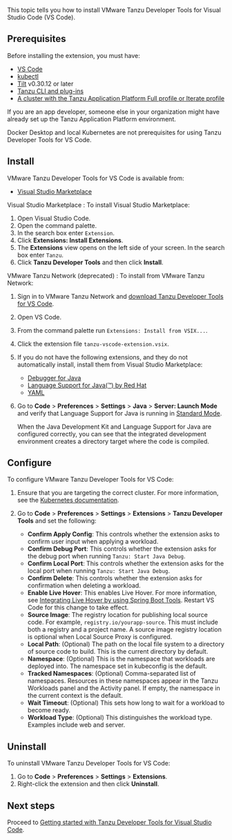 This topic tells you how to install VMware Tanzu Developer Tools for Visual Studio Code (VS Code).

## <a id="prereqs"></a> Prerequisites

Before installing the extension, you must have:

- [VS Code](https://code.visualstudio.com/download)
- [kubectl](https://kubernetes.io/docs/tasks/tools/#kubectl)
- [Tilt](https://docs.tilt.dev/install.html) v0.30.12 or later
- [Tanzu CLI and plug-ins](/docs-tap/install-tanzu-cli.hbs.md#cli-and-plugin)
- [A cluster with the Tanzu Application Platform Full profile or Iterate profile](/docs-tap/install-online/profile.hbs.md)

If you are an app developer, someone else in your organization might have already set up the
Tanzu Application Platform environment.

Docker Desktop and local Kubernetes are not prerequisites for using Tanzu Developer Tools for VS Code.

## <a id="install"></a> Install

VMware Tanzu Developer Tools for VS Code is available from:

- [Visual Studio Marketplace](https://marketplace.visualstudio.com/items?itemName=vmware.tanzu-dev-tools)

Visual Studio Marketplace
: To install Visual Studio Marketplace:

   1. Open Visual Studio Code.
   2. Open the command palette.
   3. In the search box enter `Extension`.
   4. Click **Extensions: Install Extensions**.
   5. The **Extensions** view opens on the left side of your screen. In the search box enter `Tanzu`.
   6. Click **Tanzu Developer Tools** and then click **Install**.

VMware Tanzu Network (deprecated)
: To install from VMware Tanzu Network:

   1. Sign in to VMware Tanzu Network and
      [download Tanzu Developer Tools for VS Code](https://network.tanzu.vmware.com/products/tanzu-application-platform).
   2. Open VS Code.
   3. From the command palette run `Extensions: Install from VSIX...`.
   4. Click the extension file `tanzu-vscode-extension.vsix`.
   5. If you do not have the following extensions, and they do not automatically install, install
      them from Visual Studio Marketplace:

      - [Debugger for Java](https://marketplace.visualstudio.com/items?itemName=vscjava.vscode-java-debug)
      - [Language Support for Java(™) by Red Hat](https://marketplace.visualstudio.com/items?itemName=redhat.java)
      - [YAML](https://marketplace.visualstudio.com/items?itemName=redhat.vscode-yaml)

   6. Go to **Code** > **Preferences** > **Settings** > **Java** > **Server: Launch Mode** and verify
      that Language Support for Java is running in
      [Standard Mode](https://code.visualstudio.com/docs/java/java-project#_lightweight-mode).

      When the Java Development Kit and Language Support for Java are configured correctly, you
      can see that the integrated development environment creates a directory target where the code is
      compiled.

## <a id="configure"></a> Configure

To configure VMware Tanzu Developer Tools for VS Code:

1. Ensure that you are targeting the correct cluster. For more information, see the
   [Kubernetes documentation](https://kubernetes.io/docs/tasks/access-application-cluster/configure-access-multiple-clusters/).

2. Go to **Code** > **Preferences** > **Settings** > **Extensions** > **Tanzu Developer Tools** and
   set the following:

   - **Confirm Apply Config**: This controls whether the extension asks to confirm user input when
     applying a workload.
   - **Confirm Debug Port**: This controls whether the extension asks for the debug port when
     running `Tanzu: Start Java Debug`.
   - **Confirm Local Port**: This controls whether the extension asks for the local port when
     running `Tanzu: Start Java Debug`.
   - **Confirm Delete**: This controls whether the extension asks for confirmation when deleting a
     workload.
   - **Enable Live Hover**: This enables Live Hover. For more information, see
     [Integrating Live Hover by using Spring Boot Tools](/docs-tap/vscode-extension/live-hover.hbs.md).
     Restart VS Code for this change to take effect.
   - **Source Image**: The registry location for publishing local source code. For example,
     `registry.io/yourapp-source`. This must include both a registry and a project name. A source
     image registry location is optional when Local Source Proxy is configured.
   - **Local Path**: (Optional) The path on the local file system to a directory of source code to
     build. This is the current directory by default.
   - **Namespace**: (Optional) This is the namespace that workloads are deployed into. The namespace
     set in kubeconfig is the default.
   - **Tracked Namespaces**: (Optional) Comma-separated list of namespaces. Resources in these
     namespaces appear in the Tanzu Workloads panel and the Activity panel. If empty, the namespace
     in the current context is the default.
   - **Wait Timeout**: (Optional) This sets how long to wait for a workload to become ready.
   - **Workload Type**: (Optional) This distinguishes the workload type. Examples include web and
     server.

## <a id="uninstall"></a> Uninstall

To uninstall VMware Tanzu Developer Tools for VS Code:

1. Go to **Code** > **Preferences** > **Settings** > **Extensions**.
1. Right-click the extension and then click **Uninstall**.

## <a id="next-steps"></a> Next steps

Proceed to [Getting started with Tanzu Developer Tools for Visual Studio Code](/docs-tap/vscode-extension/getting-started.hbs.md).
